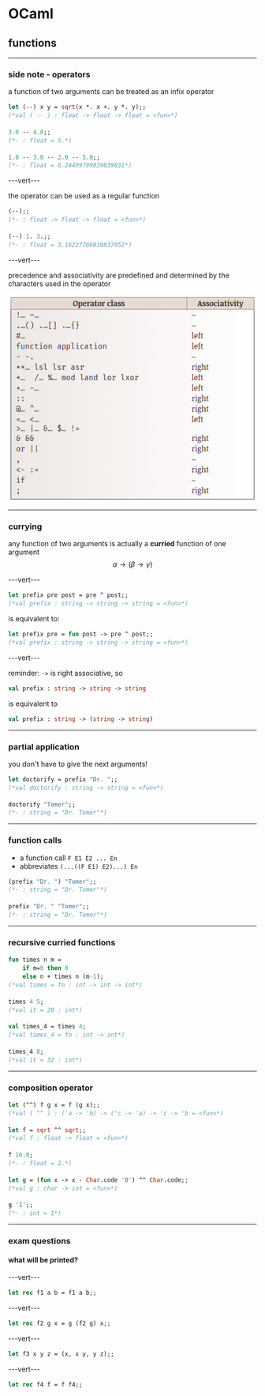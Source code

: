 # OCaml

## functions

---

### side note - operators

a function of two arguments can be treated as an infix operator

```ocaml
let (--) x y = sqrt(x *. x +. y *. y);;
(*val ( -- ) : float -> float -> float = <fun>*)

3.0 -- 4.0;;
(*- : float = 5.*)

1.0 -- 3.0 -- 2.0 -- 5.0;;
(*- : float = 6.24499799839839831*)
```
<!-- .element: data-thebe-executable -->

---vert---

the operator can be used as a regular function

```ocaml
(--);;
(*- : float -> float -> float = <fun>*)

(--) 1. 3.;;
(*- : float = 3.16227766016837952*)
```
<!-- .element: data-thebe-executable -->

---vert---

precedence and associativity are predefined and determined by the characters used in the operator

![ocaml operators](../imgs/ocaml-operators.png)

---

### currying

any function of two arguments is actually a **curried** function of one argument $$\alpha\rightarrow (\beta \rightarrow \gamma)$$

---vert---

```ocaml
let prefix pre post = pre ^ post;;
(*val prefix : string -> string -> string = <fun>*)
```
<!-- .element: data-thebe-executable -->

is equivalent to:

```ocaml
let prefix pre = fun post -> pre ^ post;;
(*val prefix : string -> string -> string = <fun>*)
```
<!-- .element: data-thebe-executable -->

---vert---

reminder: `->` is right associative, so

```ocaml
val prefix : string -> string -> string
```

is equivalent to

```ocaml
val prefix : string -> (string -> string)
```

---

### partial application

you don't have to give the next arguments!

```ocaml
let doctorify = prefix "Dr. ";;
(*val doctorify : string -> string = <fun>*)

doctorify "Tomer";;
(*- : string = "Dr. Tomer"*)
```
<!-- .element: data-thebe-executable -->

---

### function calls

* a function call `F E1 E2 ... En`
* abbreviates `(...((F E1) E2)...) En`

```ocaml
(prefix "Dr. ") "Tomer";;
(*- : string = "Dr. Tomer"*)

prefix "Dr. " "Tomer";;
(*- : string = "Dr. Tomer"*)
```
<!-- .element: data-thebe-executable -->

---

### recursive curried functions

```ocaml
fun times n m =
    if m=0 then 0
    else n + times n (m-1);
(*val times = fn : int -> int -> int*)

times 4 5;
(*val it = 20 : int*)

val times_4 = times 4;
(*val times_4 = fn : int -> int*)

times_4 8;
(*val it = 32 : int*)
```
<!-- .element: data-thebe-executable -->

---

### composition operator

```ocaml
let (^^) f g x = f (g x);;
(*val ( ^^ ) : ('a -> 'b) -> ('c -> 'a) -> 'c -> 'b = <fun>*)

let f = sqrt ^^ sqrt;;
(*val f : float -> float = <fun>*)

f 16.0;
(*- : float = 2.*)

let g = (fun x -> x - Char.code '0') ^^ Char.code;;
(*val g : char -> int = <fun>*)

g '1';;
(*- : int = 1*)
```
<!-- .element: data-thebe-executable -->

---

### exam questions

#### what will be printed?

---vert---

```ocaml
let rec f1 a b = f1 a b;;
```
<!-- .element: data-thebe-executable -->

---vert---

```ocaml
let rec f2 g x = g (f2 g) x;;
```
<!-- .element: data-thebe-executable -->

---vert---

```ocaml
let f3 x y z = (x, x y, y z);;
```
<!-- .element: data-thebe-executable -->

---vert---

```ocaml
let rec f4 f = f f4;;
```
<!-- .element: data-thebe-executable -->
